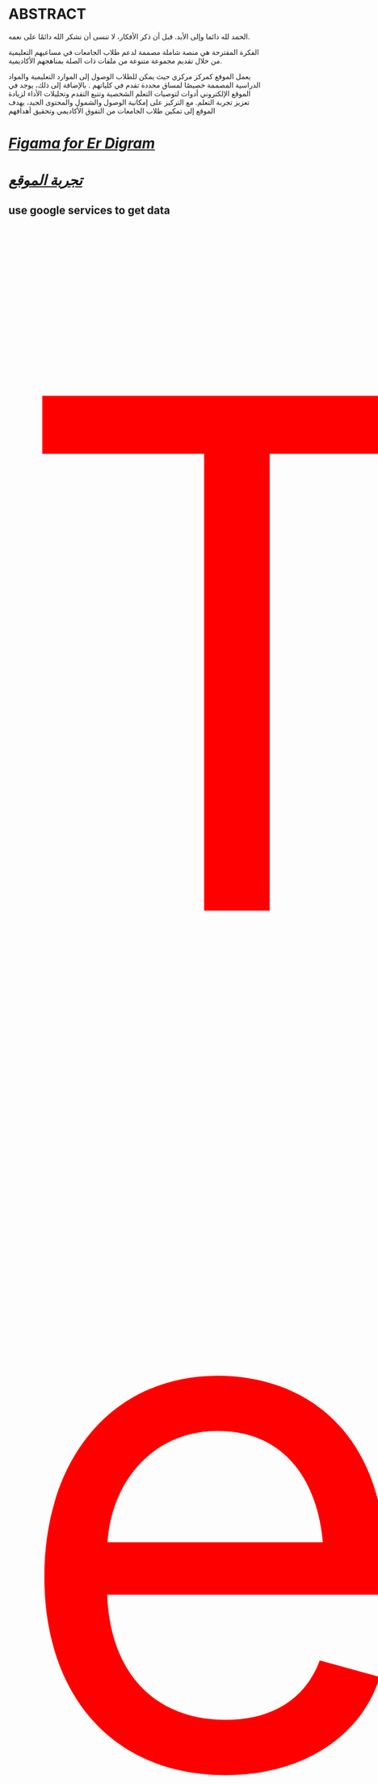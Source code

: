# **ABSTRACT**

الحمد لله دائما وإلى الأبد. قبل أن
ذكر الأفكار، لا تنسى أن تشكر الله دائمًا على نعمه.

الفكرة المقترحة هي منصة شاملة مصممة لدعم طلاب الجامعات في مساعيهم التعليمية من خلال تقديم مجموعة متنوعة من ملفات ذات الصلة بمناهجهم الأكاديمية.

يعمل الموقع كمركز مركزي حيث يمكن للطلاب الوصول إلى الموارد التعليمية  والمواد الدراسية المصممة خصيصًا لمساق محددة تقدم في كلياتهم
.
بالإضافة إلى ذلك، يوجد في الموقع الإلكتروني أدوات لتوصيات التعلم الشخصية وتتبع التقدم وتحليلات الأداء لزيادة تعزيز تجربة التعلم. مع التركيز على إمكانية الوصول والشمول والمحتوى الجيد، يهدف الموقع إلى تمكين طلاب الجامعات من التفوق الأكاديمي وتحقيق أهدافهم

 # *[Figama for Er Digram](https://github.com/Nalokun/SE_project/blob/main/ER%20DIAGRAM.jam)*
 # *[تجربة الموقع](https://sp-hus.blogspot.com/)*
 
 ## use google services to get data
 <span style="font-size:100em;color:red;">Text goes here</span>
 
